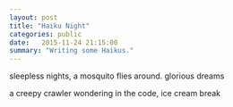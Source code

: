 ```yaml
---
layout: post
title: "Haiku Night"
categories: public
date:   2015-11-24 21:15:00
summary: "Writing some Haikus."
---
```

sleepless nights,
a mosquito flies around.
glorious dreams

a creepy crawler
wondering in the code,
ice cream break
